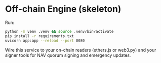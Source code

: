# Off-chain Engine (skeleton)
Run:
```bash
python -m venv .venv && source .venv/bin/activate
pip install -r requirements.txt
uvicorn app:app --reload --port 8080
```

Wire this service to your on-chain readers (ethers.js or web3.py) and your signer tools for NAV quorum signing and emergency updates.
